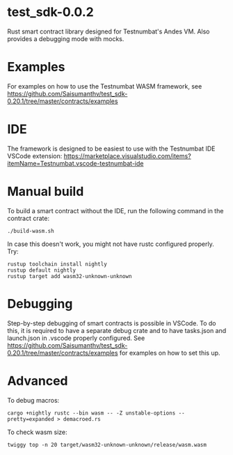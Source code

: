 # test_sdk-0.0.2

Rust smart contract library designed for Testnumbat's Andes VM. Also provides a debugging mode with mocks.

# Examples

For examples on how to use the Testnumbat WASM framework, see https://github.com/Saisumanthv/test_sdk-0.20.1/tree/master/contracts/examples

# IDE

The framework is designed to be easiest to use with the Testnumbat IDE VSCode extension: https://marketplace.visualstudio.com/items?itemName=Testnumbat.vscode-testnumbat-ide

# Manual build

To build a smart contract without the IDE, run the following command in the contract crate:
```
./build-wasm.sh
```

In case this doesn't work, you might not have rustc configured properly.
Try:
```
rustup toolchain install nightly
rustup default nightly
rustup target add wasm32-unknown-unknown
```

# Debugging

Step-by-step debugging of smart contracts is possible in VSCode. To do this, it is required to have a separate debug crate and to have tasks.json and launch.json in .vscode properly configured. See https://github.com/Saisumanthv/test_sdk-0.20.1/tree/master/contracts/examples for examples on how to set this up. 

# Advanced

To debug macros:
```
cargo +nightly rustc --bin wasm -- -Z unstable-options --pretty=expanded > demacroed.rs
```

To check wasm size:
```
twiggy top -n 20 target/wasm32-unknown-unknown/release/wasm.wasm
```
